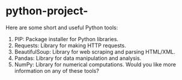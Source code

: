 # python-project-
Here are some short and useful Python tools:

1. PIP: Package installer for Python libraries.
2. Requests: Library for making HTTP requests.
3. BeautifulSoup: Library for web scraping and parsing HTML/XML.
4. Pandas: Library for data manipulation and analysis.
5. NumPy: Library for numerical computations.
Would you like more information on any of these tools?
